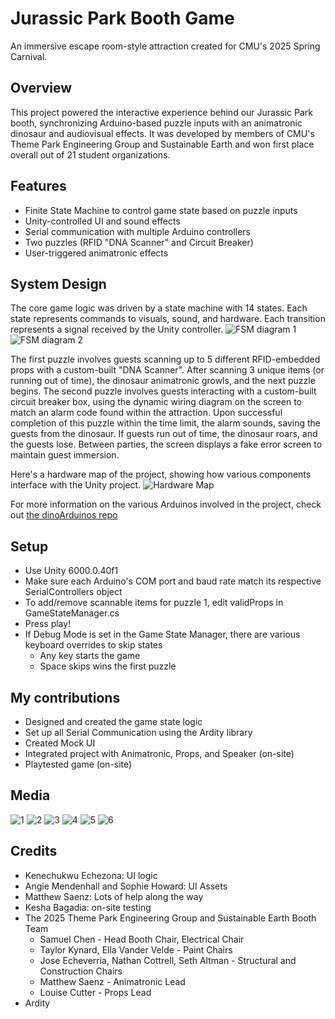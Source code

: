 
# Jurassic Park Booth Game
An immersive escape room-style attraction created for CMU's 2025 Spring Carnival.

## Overview
This project powered the interactive experience behind our Jurassic Park booth, synchronizing Arduino-based puzzle inputs with an animatronic dinosaur and audiovisual effects. It was developed by members of CMU's Theme Park Engineering Group and Sustainable Earth and won first place overall out of 21 student organizations.

## Features
- Finite State Machine to control game state based on puzzle inputs
- Unity-controlled UI and sound effects
- Serial communication with multiple Arduino controllers
- Two puzzles (RFID "DNA Scanner" and Circuit Breaker)
- User-triggered animatronic effects

## System Design
The core game logic was driven by a state machine with 14 states. Each state represents commands to visuals, sound, and hardware. Each transition represents a signal received by the Unity controller.
![FSM diagram 1](Images/FSM1.jpg)
![FSM diagram 2](Images/FSM2.jpg)

The first puzzle involves guests scanning up to 5 different RFID-embedded props with a custom-built "DNA Scanner". After scanning 3 unique items (or running out of time), the dinosaur animatronic growls, and the next puzzle begins. The second puzzle involves guests interacting with a custom-built circuit breaker box, using the dynamic wiring diagram on the screen to match an alarm code found within the attraction. Upon successful completion of this puzzle within the time limit, the alarm sounds, saving the guests from the dinosaur. If guests run out of time, the dinosaur roars, and the guests lose. Between parties, the screen displays a fake error screen to maintain guest immersion.

Here's a hardware map of the project, showing how various components interface with the Unity project.
![Hardware Map](Images/Map.jpg)

For more information on the various Arduinos involved in the project, check out [the dinoArduinos repo](github.com/p0nk0/DinoArduinos)

## Setup
- Use Unity 6000.0.40f1
- Make sure each Arduino's COM port and baud rate match its respective SerialControllers object
- To add/remove scannable items for puzzle 1, edit validProps in GameStateManager.cs
- Press play!
- If Debug Mode is set in the Game State Manager, there are various keyboard overrides to skip states
  - Any key starts the game
  - Space skips wins the first puzzle

## My contributions
- Designed and created the game state logic
- Set up all Serial Communication using the Ardity library
- Created Mock UI
- Integrated project with Animatronic, Props, and Speaker (on-site)
- Playtested game (on-site)

## Media
![1](Images/1.jpg)
![2](Images/2.jpg)
![3](Images/3.jpg)
![4](Images/4.png)
![5](Images/5.png)
![6](Images/6.jpg)

## Credits
- Kenechukwu Echezona: UI logic
- Angie Mendenhall and Sophie Howard: UI Assets
- Matthew Saenz: Lots of help along the way
- Kesha Bagadia: on-site testing
- The 2025 Theme Park Engineering Group and Sustainable Earth Booth Team
  - Samuel Chen - Head Booth Chair, Electrical Chair
  - Taylor Kynard, Ella Vander Velde - Paint Chairs
  - Jose Echeverria, Nathan Cottrell, Seth Altman - Structural and Construction Chairs
  - Matthew Saenz - Animatronic Lead
  - Louise Cutter - Props Lead
- Ardity
